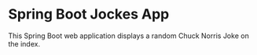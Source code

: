 # Spring Boot Jockes App
This Spring Boot web application displays a random Chuck Norris Joke on the index.